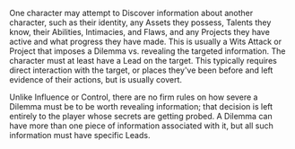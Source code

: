 One character may attempt to Discover information about another character, such as their identity, any Assets they possess, Talents they know, their Abilities, Intimacies, and Flaws, and any Projects they have active and what progress they have made. This is usually a Wits Attack or Project that imposes a Dilemma vs. revealing the targeted information. The character must at least have a Lead on the target. This typically requires direct interaction with the target, or places they've been before and left evidence of their actions, but is usually covert.

Unlike Influence or Control, there are no firm rules on how severe a Dilemma must be to be worth revealing information; that decision is left entirely to the player whose secrets are getting probed. A Dilemma can have more than one piece of information associated with it, but all such information must have specific Leads.